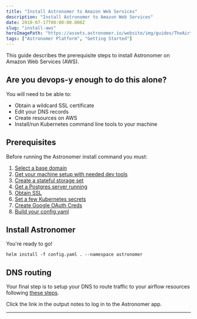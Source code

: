 ```yaml
---
title: "Install Astronomer to Amazon Web Services"
description: "Install Astronomer to Amazon Web Services"
date: 2018-07-17T00:00:00.000Z
slug: "install-aws"
heroImagePath: "https://assets.astronomer.io/website/img/guides/TheAirflowUI_preview.png"
tags: ["Astronomer Platform", "Getting Started"]
---
```


This guide describes the prerequisite steps to install Astronomer on Amazon Web Services (AWS).

## Are you devops-y enough to do this alone?

You will need to be able to:

* Obtain a wildcard SSL certificate
* Edit your DNS records
* Create resources on AWS
* Install/run Kubernetes command line tools to your machine

## Prerequisites

Before running the Astronomer install command you must:

1. [Select a base domain](/guides/install-base-domain)
1. [Get your machine setup with needed dev tools](/guides/install-dev-env)
1. [Create a stateful storage set](/guides/install-aws-stateful-set)
1. [Get a Postgres server running](/guides/install-postgres)
1. [Obtain SSL](/guides/install-ssl)
1. [Set a few Kubernetes secrets](/guides/install-k8s-secrets)
1. [Create Google OAuth Creds](/guides/install-google-oauth)
1. [Build your config.yaml](/guides/install-config)


## Install Astronomer

You're ready to go!

```shell
helm install -f config.yaml . --namespace astronomer
```

## DNS routing

Your final step is to setup your DNS to route traffic to your airflow resources following [these steps](/guides/install-aws-dns).

Click the link in the output notes to log in to the Astronomer app.

---
